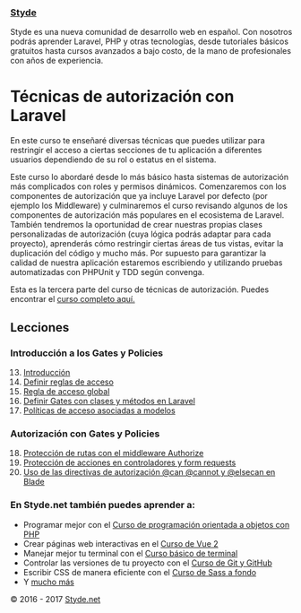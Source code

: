 ### [Styde](https://styde.net/)

Styde es una nueva comunidad de desarrollo web en español. Con nosotros podrás aprender Laravel, PHP y otras tecnologías, 
desde tutoriales básicos gratuitos hasta cursos avanzados a bajo costo, de la mano de profesionales con años de experiencia.

# Técnicas de autorización con Laravel

En este curso te enseñaré diversas técnicas que puedes utilizar para restringir el acceso a ciertas secciones de tu aplicación
a diferentes usuarios dependiendo de su rol o estatus en el sistema.

Este curso lo abordaré desde lo más básico hasta sistemas de autorización más complicados con roles y permisos dinámicos. 
Comenzaremos con los componentes de autorización que ya incluye Laravel por defecto (por ejemplo los Middleware) y 
culminaremos el curso revisando algunos de los componentes de autorización más populares en el ecosistema de Laravel. 
También tendremos la oportunidad de crear nuestras propias clases personalizadas de autorización (cuya lógica podrás 
adaptar para cada proyecto), aprenderás cómo restringir ciertas áreas de tus vistas, evitar la duplicación del código y 
mucho más. Por supuesto para garantizar la calidad de nuestra aplicación estaremos escribiendo y utilizando pruebas 
automatizadas con PHPUnit y TDD según convenga.

Esta es la tercera parte del curso de técnicas de autorización. Puedes encontrar el [curso completo aquí.](https://styde.net/tecnicas-de-autorizacion-con-laravel/)

## Lecciones

### Introducción a los Gates y Policies

13. [Introducción](https://styde.net/introduccion-al-uso-de-gates-y-policies-con-laravel/)
14. [Definir reglas de acceso](https://styde.net/definir-reglas-de-acceso-en-el-gate-de-laravel/)
15. [Regla de acceso global](https://styde.net/definir-una-regla-de-acceso-global-con-el-gate-de-laravel/)
16. [Definir Gates con clases y métodos en Laravel](https://styde.net/definir-gates-con-clases-y-metodos-en-laravel/)
17. [Políticas de acceso asociadas a modelos](https://styde.net/uso-de-politicas-de-acceso-asociadas-a-modelos-en-laravel/)

### Autorización con Gates y Policies

18. [Protección de rutas con el middleware Authorize](https://styde.net/proteccion-de-rutas-con-el-middleware-authorize/)
19. [Protección de acciones en controladores y form requests](https://styde.net/proteccion-de-acciones-en-controladores-y-form-requests-con-el-metodo-authorize/)
20. [Uso de las directivas de autorización @can @cannot y @elsecan en Blade](https://styde.net/uso-de-las-directivas-de-autorizacion-can-cannot-y-elsecan-en-blade/)

### En Styde.net también puedes aprender a:

- Programar mejor con el [Curso de programación orientada a objetos con PHP](https://styde.net/curso-de-programacion-orientada-a-objetos-con-php/)
- Crear páginas web interactivas en el [Curso de Vue 2](https://styde.net/curso-de-vue-2/)
- Manejar mejor tu terminal con el [Curso básico de terminal](https://styde.net/curso-basico-de-terminal/)
- Controlar las versiones de tu proyecto con el [Curso de Git y GitHub](https://styde.net/curso-de-git/)
- Escribir CSS de manera eficiente con el [Curso de Sass a fondo](https://styde.net/curso-de-sass/)
- Y [mucho más](https://styde.net/cursos/)

© 2016 - 2017 [Styde.net](https://styde.net/)
